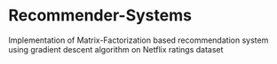 # Recommender-Systems
Implementation of Matrix-Factorization based recommendation system using gradient descent algorithm on Netflix ratings dataset
